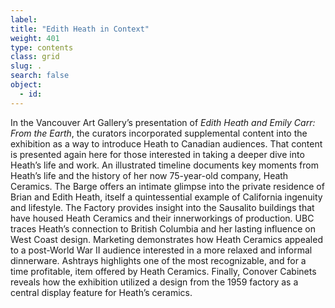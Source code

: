 ```yaml
---
label:
title: "Edith Heath in Context"
weight: 401
type: contents
class: grid
slug: .
search: false
object:
  - id:
---
```

In the Vancouver Art Gallery’s presentation of *Edith Heath and Emily Carr: From the Earth*, the curators incorporated supplemental content into the exhibition as a way to introduce Heath to Canadian audiences. That content is presented again here for those interested in taking a deeper dive into Heath’s life and work. An illustrated timeline documents key moments from Heath’s life and the history of her now 75-year-old company, Heath Ceramics. The Barge offers an intimate glimpse into the private residence of Brian and Edith Heath, itself a quintessential example of California ingenuity and lifestyle. The Factory provides insight into the Sausalito buildings that have housed Heath Ceramics and their innerworkings of production. UBC traces Heath’s connection to British Columbia and her lasting influence on West Coast design. Marketing demonstrates how Heath Ceramics appealed to a post-World War II audience interested in a more relaxed and informal dinnerware. Ashtrays highlights one of the most recognizable, and for a time profitable, item offered by Heath Ceramics. Finally, Conover Cabinets reveals how the exhibition utilized a design from the 1959 factory as a central display feature for Heath’s ceramics.
